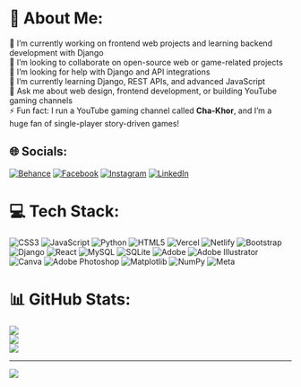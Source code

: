 # 💫 About Me:
🔭 I’m currently working on frontend web projects and learning backend development with Django  <br>👯 I’m looking to collaborate on open-source web or game-related projects  <br>🤝 I’m looking for help with Django and API integrations  <br>🌱 I’m currently learning Django, REST APIs, and advanced JavaScript  <br>💬 Ask me about web design, frontend development, or building YouTube gaming channels  <br>⚡ Fun fact: I run a YouTube gaming channel called **Cha-Khor**, and I’m a huge fan of single-player story-driven games!


## 🌐 Socials:
[![Behance](https://img.shields.io/badge/Behance-1769ff?logo=behance&logoColor=white)](https://behance.net/https://www.behance.net/artafnan) [![Facebook](https://img.shields.io/badge/Facebook-%231877F2.svg?logo=Facebook&logoColor=white)](https://www.facebook.com/afnanrafid.tamim.1) [![Instagram](https://img.shields.io/badge/Instagram-%23E4405F.svg?logo=Instagram&logoColor=white)]([https://instagram.com/https://www.instagram.com/_afnan_rafid__/p/DCjVpZiT-W0/](https://www.instagram.com/_afnan_rafid__/)) [![LinkedIn](https://img.shields.io/badge/LinkedIn-%230077B5.svg?logo=linkedin&logoColor=white)](https://linkedin.com/in/https://www.linkedin.com/in/afnan-rafid-tamim-46b54b26a/) 

# 💻 Tech Stack:
![CSS3](https://img.shields.io/badge/css3-%231572B6.svg?style=flat&logo=css3&logoColor=white) ![JavaScript](https://img.shields.io/badge/javascript-%23323330.svg?style=flat&logo=javascript&logoColor=%23F7DF1E) ![Python](https://img.shields.io/badge/python-3670A0?style=flat&logo=python&logoColor=ffdd54) ![HTML5](https://img.shields.io/badge/html5-%23E34F26.svg?style=flat&logo=html5&logoColor=white) ![Vercel](https://img.shields.io/badge/vercel-%23000000.svg?style=flat&logo=vercel&logoColor=white) ![Netlify](https://img.shields.io/badge/netlify-%23000000.svg?style=flat&logo=netlify&logoColor=#00C7B7) ![Bootstrap](https://img.shields.io/badge/bootstrap-%238511FA.svg?style=flat&logo=bootstrap&logoColor=white) ![Django](https://img.shields.io/badge/django-%23092E20.svg?style=flat&logo=django&logoColor=white) ![React](https://img.shields.io/badge/react-%2320232a.svg?style=flat&logo=react&logoColor=%2361DAFB) ![MySQL](https://img.shields.io/badge/mysql-4479A1.svg?style=flat&logo=mysql&logoColor=white) ![SQLite](https://img.shields.io/badge/sqlite-%2307405e.svg?style=flat&logo=sqlite&logoColor=white) ![Adobe](https://img.shields.io/badge/adobe-%23FF0000.svg?style=flat&logo=adobe&logoColor=white) ![Adobe Illustrator](https://img.shields.io/badge/adobe%20illustrator-%23FF9A00.svg?style=flat&logo=adobe%20illustrator&logoColor=white) ![Canva](https://img.shields.io/badge/Canva-%2300C4CC.svg?style=flat&logo=Canva&logoColor=white) ![Adobe Photoshop](https://img.shields.io/badge/adobe%20photoshop-%2331A8FF.svg?style=flat&logo=adobe%20photoshop&logoColor=white) ![Matplotlib](https://img.shields.io/badge/Matplotlib-%23ffffff.svg?style=flat&logo=Matplotlib&logoColor=black) ![NumPy](https://img.shields.io/badge/numpy-%23013243.svg?style=flat&logo=numpy&logoColor=white) ![Meta](https://img.shields.io/badge/Meta-%230467DF.svg?style=flat&logo=Meta&logoColor=white)
# 📊 GitHub Stats:
![](https://github-readme-stats.vercel.app/api?username=Afnan-Rafid&theme=dark&hide_border=false&include_all_commits=false&count_private=false)<br/>
![](https://nirzak-streak-stats.vercel.app/?user=Afnan-Rafid&theme=dark&hide_border=false)<br/>
![](https://github-readme-stats.vercel.app/api/top-langs/?username=Afnan-Rafid&theme=dark&hide_border=false&include_all_commits=false&count_private=false&layout=compact)

---
[![](https://visitcount.itsvg.in/api?id=Afnan-Rafid&icon=0&color=0)](https://visitcount.itsvg.in)

<!-- Proudly created with GPRM ( https://gprm.itsvg.in ) -->
